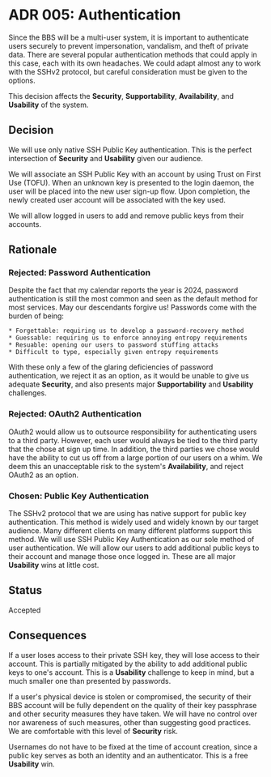 # ADR 005: Authentication 
Since the BBS will be a multi-user system, it is important to authenticate users
securely to prevent impersonation, vandalism, and theft of private data.  There
are several popular authentication methods that could apply in this case, each
with its own headaches.  We could adapt almost any to work with the SSHv2
protocol, but careful consideration must be given to the options.

This decision affects the **Security**, **Supportability**, **Availability**, and **Usability** of the system.

## Decision 
We will use only native SSH Public Key authentication.  This is the perfect
intersection of **Security** and **Usability** given our audience.

We will associate an SSH Public Key with an account by using Trust on First Use
(TOFU).  When an unknown key is presented to the login daemon, the user will be
placed into the new user sign-up flow.  Upon completion, the newly created user
account will be associated with the key used.

We will allow logged in users to add and remove public keys from their accounts.

## Rationale 

### Rejected: Password Authentication
Despite the fact that my calendar reports the year is 2024, password
authentication is still the most common and seen as the default method for most
services.  May our descendants forgive us!  Passwords come with the burden of
being:

    * Forgettable: requiring us to develop a password-recovery method
    * Guessable: requiring us to enforce annoying entropy requirements
    * Resuable: opening our users to password stuffing attacks
    * Difficult to type, especially given entropy requirements

With these only a few of the glaring deficiencies of password authentication, we
reject it as an option, as it would be unable to give us adequate **Security**,
and also presents major **Supportability** and **Usability** challenges.

### Rejected: OAuth2 Authentication
OAuth2 would allow us to outsource responsibility for authenticating users to a
third party.  However, each user would always be tied to the third party that
the chose at sign up time.  In addition, the third parties we chose would have
the ability to cut us off from a large portion of our users on a whim.  We deem
this an unacceptable risk to the system's **Availability**, and reject OAuth2 as an option.

### Chosen: Public Key Authentication
The SSHv2 protocol that we are using has native support for public key
authentication.  This method is widely used and widely known by our target
audience.  Many different clients on many different platforms support this
method.  We will use SSH Public Key Authentication as our sole method of user
authentication.  We will allow our users to add additional public keys to their
account and manage those once logged in.  These are all major **Usability**
wins at little cost.

## Status
Accepted

## Consequences
If a user loses access to their private SSH key, they will lose access to their
account.  This is partially mitigated by the ability to add additional public
keys to one's account.  This is a **Usability** challenge to keep in mind, but a
much smaller one than presented by passwords.

If a user's physical device is stolen or compromised, the security of their BBS
account will be fully dependent on the quality of their key passphrase and other
security measures they have taken.  We will have no control over nor awareness
of such measures, other than suggesting good practices.  We are comfortable with
this level of **Security** risk.

Usernames do not have to be fixed at the time of account creation, since a
public key serves as both an identity and an authenticator.  This is a free 
**Usability** win.
